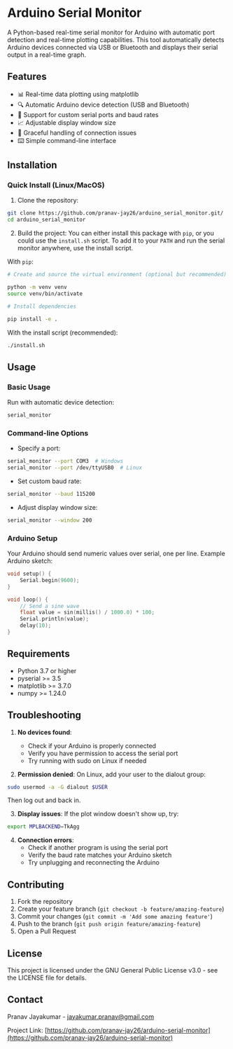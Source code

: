 # Arduino Serial Monitor

A Python-based real-time serial monitor for Arduino with automatic port detection and real-time plotting capabilities. This tool automatically detects Arduino devices connected via USB or Bluetooth and displays their serial output in a real-time graph.

## Features

- 📊 Real-time data plotting using matplotlib
- 🔍 Automatic Arduino device detection (USB and Bluetooth)
- 🔌 Support for custom serial ports and baud rates
- 📈 Adjustable display window size
- 🛑 Graceful handling of connection issues
- ⌨️ Simple command-line interface

## Installation

### Quick Install (Linux/MacOS)

1. Clone the repository:

```bash
git clone https://github.com/pranav-jay26/arduino_serial_monitor.git/
cd arduino_serial_monitor
```

2. Build the project:
   You can either install this package with `pip`, or you could use the `install.sh` script. To add it to your `PATH` and run the serial monitor anywhere, use the install script.

With `pip`:

```bash
# Create and source the virtual environment (optional but recommended)

python -m venv venv
source venv/bin/activate

# Install dependencies

pip install -e .
```

With the install script (recommended):

```bash
./install.sh
```

## Usage

### Basic Usage

Run with automatic device detection:

```bash
serial_monitor
```

### Command-line Options

- Specify a port:

```bash
serial_monitor --port COM3  # Windows
serial_monitor --port /dev/ttyUSB0  # Linux
```

- Set custom baud rate:

```bash
serial_monitor --baud 115200
```

- Adjust display window size:

```bash
serial_monitor --window 200
```

### Arduino Setup

Your Arduino should send numeric values over serial, one per line. Example Arduino sketch:

```cpp
void setup() {
    Serial.begin(9600);
}

void loop() {
    // Send a sine wave
    float value = sin(millis() / 1000.0) * 100;
    Serial.println(value);
    delay(10);
}
```

## Requirements

- Python 3.7 or higher
- pyserial >= 3.5
- matplotlib >= 3.7.0
- numpy >= 1.24.0

## Troubleshooting

1. **No devices found**: 
   - Check if your Arduino is properly connected
   - Verify you have permission to access the serial port
   - Try running with sudo on Linux if needed

2. **Permission denied**:
   On Linux, add your user to the dialout group:

```bash
sudo usermod -a -G dialout $USER
```

Then log out and back in.

3. **Display issues**:
   If the plot window doesn't show up, try:

```bash
export MPLBACKEND=TkAgg
```

4. **Connection errors**:
   - Check if another program is using the serial port
   - Verify the baud rate matches your Arduino sketch
   - Try unplugging and reconnecting the Arduino

## Contributing

1. Fork the repository
2. Create your feature branch (`git checkout -b feature/amazing-feature`)
3. Commit your changes (`git commit -m 'Add some amazing feature'`)
4. Push to the branch (`git push origin feature/amazing-feature`)
5. Open a Pull Request

## License

This project is licensed under the GNU General Public License v3.0 - see the LICENSE file for details.

## Contact

Pranav Jayakumar - jayakumar.pranav@gmail.com

Project Link: [https://github.com/pranav-jay26/arduino-serial-monitor](https://github.com/pranav-jay26/arduino-serial-monitor)
```

